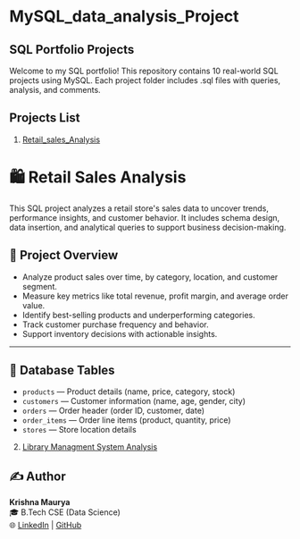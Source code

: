 # MySQL_data_analysis_Project

## SQL Portfolio Projects

Welcome to my SQL portfolio! This repository contains 10 real-world SQL projects using MySQL. Each project folder includes .sql files with queries, analysis, and comments.
## Projects List

1. [Retail_sales_Analysis](https://github.com/AyushMaurya13/MySQL_data_analysis_Project/blob/main/Project.1%20-%20Retail%20sales%20Analysis(MySQL).sql)
  
# 🛍️ Retail Sales Analysis

This SQL project analyzes a retail store's sales data to uncover trends, performance insights, and customer behavior. It includes schema design, data insertion, and analytical queries to support business decision-making.
## 📄 Project Overview

- Analyze product sales over time, by category, location, and customer segment.
- Measure key metrics like total revenue, profit margin, and average order value.
- Identify best-selling products and underperforming categories.
- Track customer purchase frequency and behavior.
- Support inventory decisions with actionable insights.

---

## 🧱 Database Tables

- `products` — Product details (name, price, category, stock)
- `customers` — Customer information (name, age, gender, city)
- `orders` — Order header (order ID, customer, date)
- `order_items` — Order line items (product, quantity, price)
- `stores` — Store location details
 
2. [Library Managment System Analysis](https://github.com/AyushMaurya13/MySQL_data_analysis_Project/blob/main/Project.2%20Library%20Managment%20System%20Analysis.sql)


## ✍️ Author

**Krishna Maurya**  
🎓 B.Tech CSE (Data Science)   
🌐 [LinkedIn](www.linkedin.com/in/ayush-kumar-maurya-a43914258k) | [GitHub](https://github.com/AyushMaurya13)



























